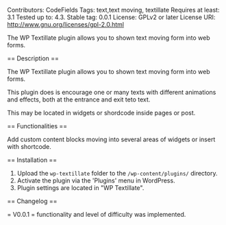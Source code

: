 Contributors: CodeFields
Tags: text,text moving, textillate
Requires at least: 3.1
Tested up to: 4.3.
Stable tag: 0.0.1
License: GPLv2 or later
License URI: http://www.gnu.org/licenses/gpl-2.0.html
 
The WP Textillate plugin allows you to shown text moving form into web forms.

== Description == 
 
The WP Textillate plugin allows you to shown text moving form into web forms. 

This plugin does is encourage one or many texts with different animations and effects, both at the entrance and exit teto text.

This may be located in widgets or shordcode inside pages or post.
 
== Functionalities ==

Add custom content blocks moving into several areas of widgets or insert with shortcode.
 
== Installation == 
 
1. Upload the `wp-textillate` folder to the `/wp-content/plugins/` directory. 
2. Activate the plugin via the 'Plugins' menu in WordPress. 
3. Plugin settings are located in "WP Textillate". 
 
== Changelog == 
 
= V0.0.1 = 
functionality and level of difficulty was implemented.
